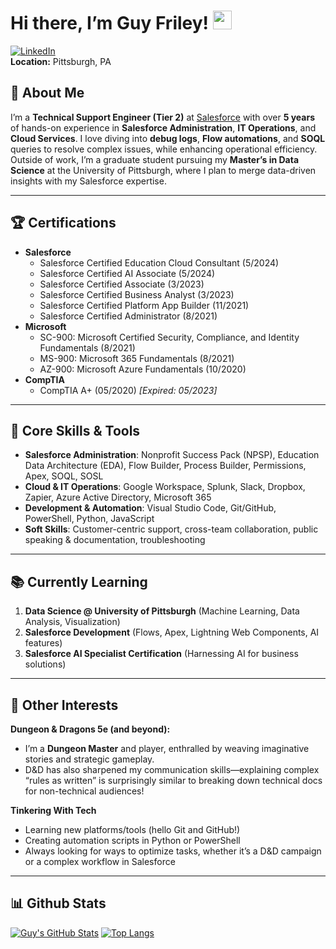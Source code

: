 # Hi there, I’m Guy Friley! <img src="https://media.giphy.com/media/hvRJCLFzcasrR4ia7z/giphy.gif" width="30px">

[![LinkedIn](https://img.shields.io/badge/LinkedIn-Connect-blue.svg?logo=linkedin&logoColor=white)](https://www.linkedin.com/in/gfriley)  
**Location:** Pittsburgh, PA

## :wave: About Me
I’m a **Technical Support Engineer (Tier 2)** at [Salesforce](https://www.salesforce.com/) with over **5 years** of hands-on experience in **Salesforce Administration**, **IT Operations**, and **Cloud Services**. I love diving into **debug logs**, **Flow automations**, and **SOQL** queries to resolve complex issues, while enhancing operational efficiency. Outside of work, I’m a graduate student pursuing my **Master’s in Data Science** at the University of Pittsburgh, where I plan to merge data-driven insights with my Salesforce expertise.

---

## :trophy: Certifications
- **Salesforce**  
  - Salesforce Certified Education Cloud Consultant (5/2024)  
  - Salesforce Certified AI Associate (5/2024)  
  - Salesforce Certified Associate (3/2023)  
  - Salesforce Certified Business Analyst (3/2023)  
  - Salesforce Certified Platform App Builder (11/2021)  
  - Salesforce Certified Administrator (8/2021)  
- **Microsoft**  
  - SC-900: Microsoft Certified Security, Compliance, and Identity Fundamentals (8/2021)  
  - MS-900: Microsoft 365 Fundamentals (8/2021)  
  - AZ-900: Microsoft Azure Fundamentals (10/2020)  
- **CompTIA**  
  - CompTIA A+ (05/2020) *[Expired: 05/2023]*  

---

## :wrench: Core Skills & Tools
- **Salesforce Administration**: Nonprofit Success Pack (NPSP), Education Data Architecture (EDA), Flow Builder, Process Builder, Permissions, Apex, SOQL, SOSL  
- **Cloud & IT Operations**: Google Workspace, Splunk, Slack, Dropbox, Zapier, Azure Active Directory, Microsoft 365  
- **Development & Automation**: Visual Studio Code, Git/GitHub, PowerShell, Python, JavaScript  
- **Soft Skills**: Customer-centric support, cross-team collaboration, public speaking & documentation, troubleshooting

---

## :books: Currently Learning
1. **Data Science @ University of Pittsburgh** (Machine Learning, Data Analysis, Visualization)  
2. **Salesforce Development** (Flows, Apex, Lightning Web Components, AI features)  
3. **Salesforce AI Specialist Certification** (Harnessing AI for business solutions)

---

## :dragon_face: Other Interests
**Dungeon & Dragons 5e (and beyond):**  
- I’m a **Dungeon Master** and player, enthralled by weaving imaginative stories and strategic gameplay.  
- D&D has also sharpened my communication skills—explaining complex “rules as written” is surprisingly similar to breaking down technical docs for non-technical audiences!

**Tinkering With Tech**  
- Learning new platforms/tools (hello Git and GitHub!)  
- Creating automation scripts in Python or PowerShell  
- Always looking for ways to optimize tasks, whether it’s a D&D campaign or a complex workflow in Salesforce

---

## :bar_chart: Github Stats

[![Guy's GitHub Stats](https://github-readme-stats.vercel.app/api?username=gfriley07&show_icons=true&theme=radical)](https://github.com/anuraghazra/github-readme-stats)
[![Top Langs](https://github-readme-stats.vercel.app/api/top-langs/?username=gfriley07&layout=compact&theme=radical)](https://github.com/anuraghazra/github-readme-stats)

